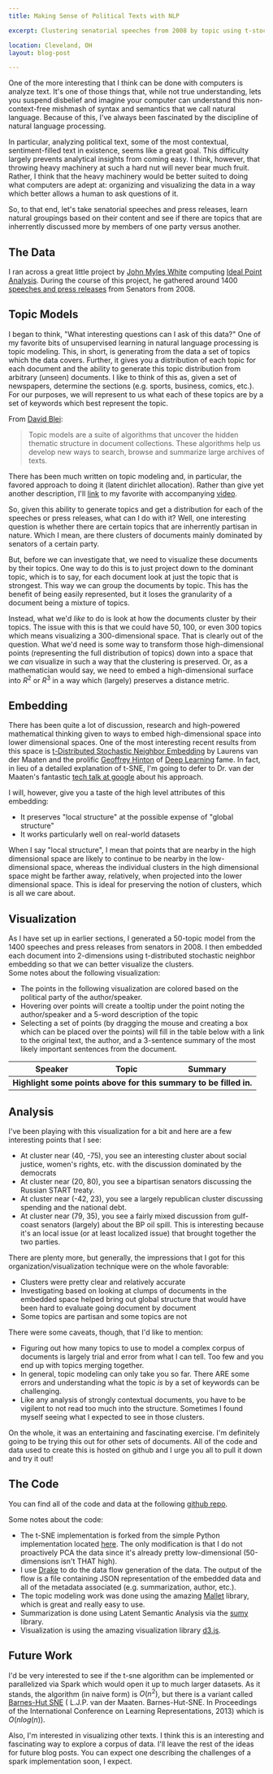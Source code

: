 ```yaml
---
title: Making Sense of Political Texts with NLP

excerpt: Clustering senatorial speeches from 2008 by topic using t-stochastic neighbor embedding and latent dirichlet allocation.

location: Cleveland, OH
layout: blog-post

---
```


One of the more interesting that I think can be done with computers is analyze text.  It's one of those
things that, while not true understanding, lets you suspend disbelief and imagine your computer can
understand this non-context-free mishmash of syntax and semantics that we call natural language.  Because
of this, I've always been fascinated by the discipline of natural language processing.

In particular, analyzing political text, some of the most contextual, sentiment-filled text in existence, seems
like a great goal.  This difficulty largely prevents analytical insights from coming easy.  I think, however, that
throwing heavy machinery at such a hard nut will never bear much fruit.  Rather, I think that the heavy machinery
would be better suited to doing what computers are adept at: organizing and visualizing the data in a way which
better allows a human to ask questions of it.

So, to that end, let's take senatorial speeches and press releases, learn natural groupings based on their content and see
if there are topics that are inherrently discussed more by members of one party versus another.

The Data
---
I ran across a great little project by [John Myles White](https://github.com/johnmyleswhite) computing [Ideal Point Analysis](http://jackman.stanford.edu/blog/?p=2084).
During the course of this project, he gathered around 1400 [speeches and press releases](https://github.com/johnmyleswhite/senate_analyses/tree/master/raw_speeches_and_press_releases) from Senators from 2008.

Topic Models
---

I began to think, "What interesting questions can I ask of this data?"  One of my favorite bits of unsupervised learning in natural language 
processing is topic modeling.  This, in short, is generating from the data a set of topics which the data covers.  Further, it gives you a 
distribution of each topic for each document and the ability to generate this topic distribution from arbitrary (unseen) documents.  I like to 
think of this as, given a set of newspapers, determine the sections (e.g. sports, business, comics, etc.).  For our purposes, we will represent 
to us what each of these topics are by a set of keywords which best represent the topic.

From [David Blei](http://www.cs.princeton.edu/~blei/topicmodeling.html):

>Topic models are a suite of algorithms that uncover the hidden thematic structure in document collections. These algorithms help us develop new ways to search, browse and summarize large archives of texts.

There has been much written on topic modeling and, in particular, the favored approach to doing it (latent dirichlet allocation).  Rather than give yet another description, I'll [link](http://www.cs.princeton.edu/~blei/papers/Blei2012.pdf) to my favorite with accompanying [video](http://www.youtube.com/watch?v=7BMsuyBPx90).

So, given this ability to generate topics and get a distribution for each of the speeches or press releases, what can I do with it?  Well, one interesting question is whether there are certain topics that are inherrently partisan in nature.  Which I mean, are there clusters of documents mainly dominated by senators of a certain party.

But, before we can investigate that, we need to visualize these documents by their topics.  One way to do this is to just project down to the dominant topic, which is to say, for each document look at just the topic that is strongest.  This way we can group the documents by topic.  This has the benefit
of being easily represented, but it loses the granularity of a document being a mixture of topics.

Instead, what we'd *like* to do is look at how the documents cluster by their topics.  The issue with this is that we could have 50, 100, or even 300 topics
which means visualizing a 300-dimensional space.  That is clearly out of the question.  What we'd need is some way to transform those high-dimensional points (representing the full distribution of topics) down into a space that we *can* visualize in such a way that the clustering is preserved.  Or, as a mathematician would say, we need to embed a high-dimensional surface into $R^2$ or $R^3$ in a way which (largely) preserves a distance metric.

Embedding
---

There has been quite a lot of discussion, research and high-powered mathematical thinking given to ways to embed high-dimensional space into lower dimensional spaces.  One of the most interesting recent results from this space is [t-Distributed Stochastic Neighbor Embedding](http://homepage.tudelft.nl/19j49/t-SNE.html) by Laurens van der Maaten and the prolific [Geoffrey Hinton](http://www.cs.toronto.edu/~hinton/) of [Deep Learning](http://deeplearning.net/) fame.  In fact, in lieu of a detailed explanation of t-SNE, I'm going to defer to Dr. van der Maaten's fantastic [tech talk at google](https://www.youtube.com/watch?v=RJVL80Gg3lA) about his approach.  

I will, however, give you a taste of the high level attributes of this embedding:

* It preserves "local structure" at the possible expense of "global structure"
* It works particularly well on real-world datasets

When I say "local structure", I mean that points that are nearby in the high dimensional space are likely to continue to be nearby in the low-dimensional space, whereas the individual clusters in the high dimensional space might be farther away, relatively, when projected into the lower dimensional space.  This is ideal for preserving the notion of clusters, which is all we care about.

Visualization
---

As I have set up in earlier sections, I generated a 50-topic model from the 1400 speeches and press releases from senators in 2008.  I then embedded each
document into 2-dimensions using t-distributed stochastic neighbor embedding so that we can better visualize the clusters.  
Some notes about the following visualization:

* The points in the following visualization are colored based on the political party of the author/speaker.  
* Hovering over points will create a tooltip under the point noting the author/speaker and a 5-word description of the topic
* Selecting a set of points (by dragging the mouse and creating a box which can be placed over the points) will fill in the table below with a link to the original text, the author, and a 3-sentence summary of the most likely important sentences from the document.

<style>
.tooltip {
  position: absolute;
  width: 300px;
  height: 28px;
  pointer-events: none;
}

.brush {
    fill: teal;
    stroke: teal;
    fill-opacity: 0.2;
    stroke-opacity: 0.8;
}
</style>

<link rel="stylesheet" href="files/css/theme.cstella.css">

<script type="text/javascript" src="files/ref_data/senate_data.js"></script>
<script src="//cdnjs.cloudflare.com/ajax/libs/d3/3.4.6/d3.min.js"></script>
<script src="https://rawgit.com/square/crossfilter/master/crossfilter.min.js"></script>
<script src="//ajax.googleapis.com/ajax/libs/jquery/1.8.3/jquery.min.js"></script>
<script src="http://mottie.github.io/tablesorter/js/jquery.tablesorter.js"></script>
<script src="http://mottie.github.io/tablesorter/js/jquery.tablesorter.widgets.js"></script>
<script src="http://mottie.github.io/tablesorter/js/widgets/widget-scroller.js"></script>



<script>
$(document).ready(function() 
    { 
      $("#resultTable").tablesorter( { 
                            theme: "cstella" 
                          , widthFixed: true
                          , showProcessing: true
                          , widgets: ['zebra','uitheme', 'scroller']
                          , widgetOptions : {
                            scroller_height : 200,
                            scroller_barWidth : 17,
                            scroller_jumpToHeader: true,
                            scroller_idPrefix : 's_'
                            }
                          }
                          );

     } 
); 
</script>
<div id="chart">
</div>
<div id="table">
    <table id="resultTable" class="tablesorter">
        <thead>
            <tr>
                <th>Speaker</th>
                <th>Topic</th>
                <th>Summary</th>
            </tr>
        </thead>
      <tbody>
        <tr><td colspan="3"><center><b>Highlight some points above for this summary to be filled in.</b></center></td></tr>
      </tbody>
    </table>
</div>
<script>

var width = 600,
    height = 600,
    margin = 40;

var xScale = d3.scale.linear()
               .range([0, width])
  , xValue = function(d) { return d["x"];} 
  , xMap = function(d) { return xScale(xValue(d));};

var yScale = d3.scale.linear()
                     .range([height, 0])
  , yValue = function(d) { return d["y"];} 
  , yMap = function(d) { return yScale(yValue(d));};
// setup fill color
var cValue = function(d) { return d["party"];}



function get_topic(d) {
    var maxVal = 0;
    var maxIdx = -1;
    var t = d["topics"];
    for(var i = 0;i < t.length;++i)
    {
        if(t[i] > maxVal)
        {
            maxVal = t[i];
            maxIdx = i;
        }        
    }
    return topics[maxIdx];
};

function update_table(points) {
    var tableDiv = document.getElementById('table');
    while(tableDiv.firstChild) { 
        tableDiv.removeChild(tableDiv.firstChild);
    }
    // create elements <table> and a <tbody>
    var tbl     = document.createElement("table");
    tbl.id = 'resultTable';
    tbl.class = 'tablesorter';
    var thead = document.createElement("thead");
    var tr = document.createElement("tr");
    {
        var cell = document.createElement("th");
        var cellText = document.createTextNode('Speaker');
        cell.appendChild(cellText);
        tr.appendChild(cell);
    }
        {
        var cell = document.createElement("th");
        var cellText = document.createTextNode('Topic');
        cell.appendChild(cellText);
        tr.appendChild(cell); 
    }
    {
        var cell = document.createElement("th");
        var cellText = document.createTextNode('Summary');
        cell.appendChild(cellText);
        tr.appendChild(cell);
    }

    thead.appendChild(tr);
    tbl.appendChild(thead);
    var tblBody = document.createElement("tbody");
    for(var i = 0;i < points.length;++i)
    {
         // table row creation
         var row = document.createElement("tr");
         {
             var cell = document.createElement("td");
             var txt = '<a href="https://raw.githubusercontent.com/cestella/senate_speech_investigation/master/senate_speeches/' + points[i]['speech'] + '">' + points[i]['politician'] + '</a>';
             cell.innerHTML = txt;
             row.appendChild(cell);
         }
         {
             var d = points[i];
             var cell = document.createElement("td");
             var txt = '';
             var topic = get_topic(d);
             for(var j = 0;j < topic.length;++j)
             {
                txt += topic[j] + ' ';
                if(j > 0 && j % 2 == 0)
                {
                  txt += '<br>';
                }
             }    
             cell.innerHTML = txt;
             cell.appendChild(cellText);
             row.appendChild(cell);
         }
         {
             var cell = document.createElement("td");    
             var txt = '' + points[i]['summary'] + '';
             cell.innerHTML = txt; 
             row.appendChild(cell);
         }

        tblBody.appendChild(row);
    }
    
    tbl.appendChild(tblBody);
    tableDiv.appendChild(tbl);
    $("#resultTable").tablesorter( { 
                            theme: "cstella" 
                          , widthFixed: true
                          , showProcessing: true
                          , widgets: ['zebra','uitheme', 'scroller']
                          , widgetOptions : {
                            scroller_height : 500,
                            scroller_barWidth : 17,
                            scroller_jumpToHeader: true,
                            scroller_idPrefix : 's_'
                            }
                          }
                          );
}
// don't want dots overlapping axis, so add in buffer to data domain 
xScale.domain([d3.min(data, xValue)-1, d3.max(data, xValue)+1]);
yScale.domain([d3.min(data, yValue)-1, d3.max(data, yValue)+1]);

var xAxis = d3.svg.axis()
    .scale(xScale)
    .orient('bottom');

var yAxis = d3.svg.axis()
    .scale(yScale)
    .orient('left');

var brush = d3.svg.brush()
    .x(xScale)
    .y(yScale);
// add the tooltip area to the webpage
var tooltip = d3.select("#chart").append("div")
    .attr("class", "tooltip")
    .style("opacity", 0);

var svg = d3.select('#chart')
    .append('svg')
    .attr('width', width+2*margin)
    .attr('height', height+2*margin)
    .append('g')
    .attr('transform', 'translate('+margin+','+margin+')');

svg.append('g')
    .attr('class', 'x axis')
    .attr('transform', 'translate(0,'+height+')')
    .call(xAxis);

svg.append('g')
    .attr('class', 'y axis')
    .call(yAxis);

 svg.append('g')
    .attr('class', 'brush')
    .call(brush);

var xf = crossfilter(data);
var xDim = xf.dimension(xValue);
var yDim = xf.dimension(yValue);

brush.on('brush', function() {
    var extent = brush.extent(),
        xExtent = [extent[0][0], extent[1][0]],
        yExtent = [extent[0][1], extent[1][1]];
    xDim.filterRange(xExtent);
    yDim.filterRange(yExtent);
    update_table(xDim.top(Infinity));
   // console.log(xDim.top(Infinity));
   // updateDots();
});

function updateDots() {
    var dots = svg.selectAll('.dot')
        .data(xDim.top(Infinity));
    
    dots.enter().append('circle')
        .attr('class', 'dot')
        .attr('r', 3)
        .attr('fill', cValue)
        .on("mouseover", function(d) {
          tooltip.transition()
               .duration(200)
               .style("opacity", .9);
          tooltip.html("" + get_topic(d) + "<br>" + d["politician"]) 
               .style("left", (d3.event.pageX + 5) + "px")
               .style("top", (d3.event.pageY - 28) + "px");
      })
    ;
    
    dots
        .attr('cx', xMap)
        .attr('cy', yMap);
    
    dots.exit().remove();
}

updateDots();

</script>

Analysis
---

I've been playing with this visualization for a bit and here are a few interesting points that I see:

* At cluster near (40, -75), you see an interesting cluster about social justice, women's rights, etc. with the discussion dominated by the democrats
* At cluster near (20, 80), you see a bipartisan senators discussing the Russian START treaty.
* At cluster near (-42, 23), you see a largely republican cluster discussing spending and the national debt.
* At cluster near (79, 35), you see a fairly mixed discussion from gulf-coast senators (largely) about the BP oil spill.  This is interesting because it's an local issue (or at least localized issue) that brought together the two parties.

There are plenty more, but generally, the impressions that I got for this organization/visualization technique were on the whole favorable:

* Clusters were pretty clear and relatively accurate
* Investigating based on looking at clumps of documents in the embedded space helped bring out global structure that would have been hard to evaluate going document by document
* Some topics are partisan and some topics are not

There were some caveats, though, that I'd like to mention:

* Figuring out how many topics to use to model a complex corpus of documents is largely trial and error from what I can tell.  Too few and you end up with topics merging together.
* In general, topic modeling can only take you so far.  There ARE some errors and understanding what the topic *is* by a set of keywords can be challenging.
* Like any analysis of strongly contextual documents, you have to be vigilent to not read too much into the structure.  Sometimes I found myself seeing what I expected to see in those clusters.

On the whole, it was an entertaining and fascinating exercise.  I'm definitely going to be trying this out for other sets of documents.
All of the code and data used to create this is hosted on github and I urge you all to pull it down and try it out!

The Code
---
You can find all of the code and data at the following [github repo](https://github.com/cestella/senate_speech_investigation).

Some notes about the code:

* The t-SNE implementation is forked from the simple Python implementation located [here](http://homepage.tudelft.nl/19j49/t-SNE_files/tsne_python.zip).  The only modification is that I do not proactively PCA the data since it's already pretty low-dimensional (50-dimensions isn't THAT high).
* I use [Drake](https://github.com/Factual/drake) to do the data flow generation of the data.  The output of the flow is a file containing JSON representation of the embedded data and all of the metadata associated (e.g. summarization, author, etc.).
* The topic modeling work was done using the amazing [Mallet](http://mallet.cs.umass.edu/) library, which is great and really easy to use.
* Summarization is done using Latent Semantic Analysis via the [sumy](https://pypi.python.org/pypi/sumy) library.
* Visualization is using the amazing visualization library [d3.js](http://d3js.org/).


Future Work
---

I'd be very interested to see if the t-sne algorithm can be implemented or parallelized via Spark which would open it up to much larger datasets.  As it stands, the algorithm (in naive form) is $O(n^2)$, but there is a variant called [Barnes-Hut SNE](http://arxiv.org/abs/1301.3342) ( L.J.P. van der Maaten. Barnes-Hut-SNE. In Proceedings of the International Conference on Learning Representations, 2013) which is $O(nlog(n))$.

Also, I'm interested in visualizing other texts.  I think this is an interesting and fascinating way to explore a corpus of data.  I'll leave the rest of the ideas for future blog posts.  You can expect one describing the challenges of a spark implementation soon, I expect.
